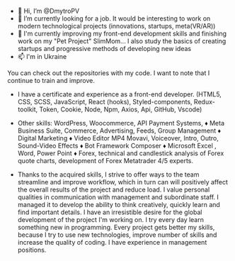- 👋 Hi, I’m @DmytroPV
- 👀 I’m currently looking for a job. It would be interesting to work on modern technological projects (innovations, startups, meta(VR/AR))
- 🌱 I'm currently improving my front-end development skills and finishing work on my "Pet Project" SlimMom...
      I also study the basics of creating startups and progressive methods of developing new ideas
- 📫 I'm in Ukraine

You can check out the repositories with my code. I want to note that I continue to train and improve.

- I have a certificate and experience as a front-end developer.
(HTML5, CSS, SCSS, JavaScript, React (hooks), Styled-components, Redux-toolkit, Token, Cookie, Node, Npm, Axios, Api, GitHub, Vscode)

- Other skills: WordPress, Woocommerce, API Payment Systems, ♦ Meta Business Suite, Commerce, Advertising, Feeds, Group Management ♦ 
              Digital Marketing ♦ Video Editor MP4 Movavi, Voiceover, Intro, Outro, Sound-Video Effects ♦ Bot Framework Composer ♦ 
              Microsoft Excel , Word, Power Point ♦ 
              Forex, technical and candlestick analysis of Forex quote charts, development of Forex Metatrader 4/5 experts.
              
- Thanks to the acquired skills, I strive to offer ways to the team
streamline and improve workflow, which in turn can
will positively affect the overall results of the project and reduce
load. I value personal qualities in communication
with management and subordinate staff. I managed it
to develop the ability to think creatively, quickly learn and find
important details. I have an irresistible desire for the global
development of the project I'm working on. I try every day
learn something new in programming. Every project gets better
my skills, because I try to use new technologies, improve
number of skills and increase the quality of coding. I have
experience in management positions.

<!---
DmytroPV/DmytroPV is a ✨ special ✨ repository because its `README.md` (this file) appears on your GitHub profile.
You can click the Preview link to take a look at your changes.
--->
